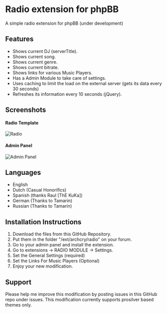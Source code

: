 # Radio extension for phpBB

A simple radio extension for phpBB (under development)

## Features
- Shows current DJ (serverTitle).
- Shows current song.
- Shows current genre.
- Shows current bitrate.
- Shows links for various Music Players.
- Has a Admin Module to take care of settings.
- Uses caching to limit the load on the external server (gets its data every 30 seconds)
- Refreshes its information every 10 seconds (jQuery).

## Screenshots
#### Radio Template
![Radio](http://i.imgur.com/6aOFHBi.png)

#### Admin Panel
![Admin Panel](http://i.imgur.com/nKaPn9l.png)

## Languages
- English
- Dutch (Casual Honorifics)
- Spanish (thanks Raul [ThE KuKa])
- German (Thanks to Tamarin)
- Russian (Thanks to Tamarin)

## Installation Instructions
1. Download the files from this GitHub Repository.
2. Put them in the folder "/ext/archcry/radio" on your forum.
3. Go to your admin panel and install the extension.
4. Go to extensions -> RADIO MODULE -> Settings.
5. Set the General Settings (required) 
6. Set the Links For Music Players (Optional)
7. Enjoy your new modification.

## Support
Please help me improve this modification by posting issues in this GitHub repo under issues.
This modification currently supports prosilver based themes only.